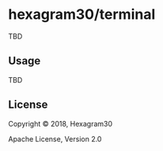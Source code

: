 # hexagram30/terminal

TBD

## Usage

TBD

## License

Copyright © 2018, Hexagram30

Apache License, Version 2.0
